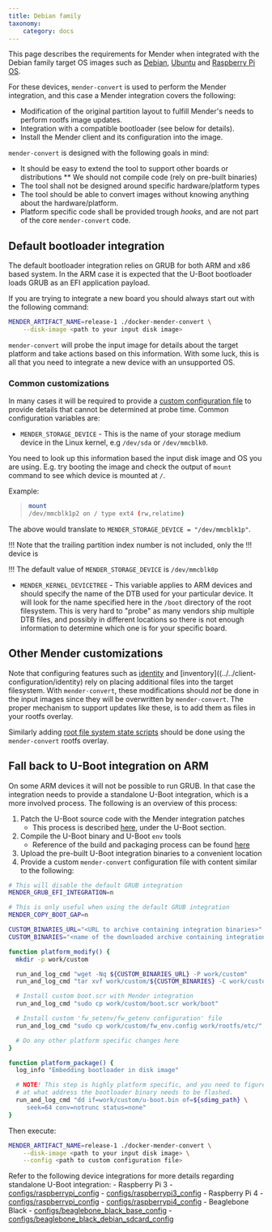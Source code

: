 ```yaml
---
title: Debian family
taxonomy:
    category: docs
---
```


This page describes the requirements for Mender when integrated with the Debian
family target OS images such as [Debian](https://www.debian.org/?target=_blank),
[Ubuntu](https://www.ubuntu.com/?target=_blank) and
[Raspberry Pi OS](https://www.raspberrypi.org/downloads/raspberry-pi-os/?target=_blank).

For these devices, `mender-convert` is used to perform the Mender integration,
and this case a Mender integration covers the following:

* Modification of the original partition layout to fulfill Mender's needs to
  perform rootfs image updates.
* Integration with a compatible bootloader (see below for details).
* Install the Mender client and its configuration into the image.

`mender-convert` is designed with the following goals in mind:

* It should be easy to extend the tool to support other boards or distributions
   ** We should not compile code (rely on pre-built binaries)
* The tool shall not be designed around specific hardware/platform types
* The tool should be able to convert images without knowing anything about the
  hardware/platform.
* Platform specific code shall be provided trough *hooks*, and are not part of
  the core `mender-convert` code.

## Default bootloader integration

The default bootloader integration relies on GRUB for both ARM and x86 based
system. In the ARM case it is expected that the U-Boot bootloader loads
GRUB as an EFI application payload.

If you are trying to integrate a new board you should always start out with
the following command:

```bash
MENDER_ARTIFACT_NAME=release-1 ./docker-mender-convert \
    --disk-image <path to your input disk image>
```

`mender-convert` will probe the input image for details about the target
platform and take actions based on this information. With some luck, this is
all that you need to integrate a new device with an unsupported OS.

### Common customizations

In many cases it will be required to provide a [custom configuration
file](../../artifacts/debian-family/image-configuration#configuration-files)
to provide details that cannot be determined at probe time. Common configuration
variables are:

- `MENDER_STORAGE_DEVICE` - This is the name of your storage medium device in
   the Linux kernel, e.g `/dev/sda` or `/dev/mmcblk0`.

You need to look up this information based the input disk image and OS you are
using. E.g. try booting the image and check the output of `mount` command to see
which device is mounted at `/`.

Example:

> ```bash
> mount
> /dev/mmcblk1p2 on / type ext4 (rw,relatime)
> ```

The above would translate to `MENDER_STORAGE_DEVICE = "/dev/mmcblk1p"`.

!!! Note that the trailing partition index number is not included, only the
!!! device is

!!! The default value of `MENDER_STORAGE_DEVICE` is `/dev/mmcblk0p`


- `MENDER_KERNEL_DEVICETREE` - This variable applies to ARM devices and should
   specify the name of the DTB used for your particular device. It will look for
   the name specified here in the `/boot` directory of the root filesystem. This
   is very hard to "probe" as many vendors ship multiple DTB files, and possibly
   in different locations so there is not enough information to determine which
   one is for your specific board.

## Other Mender customizations

Note that configuring features such as
[identity](../../client-configuration/identity) and
[inventory]((../../client-configuration/identity) rely on placing
additional files into the target filesystem.  With `mender-convert`,
these modifications should _not_ be done in the input images since
they will be overwritten by `mender-convert`.  The proper mechanism to
support updates like these, is to add them as files in your rootfs
overlay.

Similarly adding
[root file system state scripts](../../artifacts/state-scripts#root-file-system-and-artifact-scripts)
should be done using the `mender-convert` rootfs overlay.

## Fall back to U-Boot integration on ARM

On some ARM devices it will not be possible to run GRUB. In that case the
integration needs to provide a standalone U-Boot integration, which is a more
involved process. The following is an overview of this process:

<!--AUTOVERSION: "mender-convert-integration-scripts/blob/%"/ignore-->
1. Patch the U-Boot source code with the Mender integration patches
    - This process is described
      [here](https://hub.mender.io/t/mender-from-scratch/391), under the U-Boot
      section.
2. Compile the U-Boot binary and U-Boot `env` tools
    - Reference of the build and packaging process can be found
      [here](https://github.com/mendersoftware/mender-convert-integration-scripts/blob/master/build-uboot-rpi.sh)
3. Upload the pre-built U-Boot integration binaries to a convenient location
4. Provide a custom `mender-convert` configuration file with content similar to
   the following:

```bash
# This will disable the default GRUB integration
MENDER_GRUB_EFI_INTEGRATION=n

# This is only useful when using the default GRUB integration
MENDER_COPY_BOOT_GAP=n

CUSTOM_BINARIES_URL="<URL to archive containing integration binaries>"
CUSTOM_BINARIES="<name of the downloaded archive containing integration binaries>"

function platform_modify() {
  mkdir -p work/custom

  run_and_log_cmd "wget -Nq ${CUSTOM_BINARIES_URL} -P work/custom"
  run_and_log_cmd "tar xvf work/custom/${CUSTOM_BINARIES} -C work/custom"

  # Install custom boot.scr with Mender integration
  run_and_log_cmd "sudo cp work/custom/boot.scr work/boot"

  # Install custom 'fw_setenv/fw_getenv configuration' file
  run_and_log_cmd "sudo cp work/custom/fw_env.config work/rootfs/etc/"

  # Do any other platform specific changes here
}

function platform_package() {
  log_info "Embedding bootloader in disk image"

  # NOTE! This step is highly platform specific, and you need to figure out
  # at what address the bootloader binary needs to be flashed.
  run_and_log_cmd "dd if=work/custom/u-boot.bin of=${sdimg_path} \
     seek=64 conv=notrunc status=none"
}
```

Then execute:

```bash
MENDER_ARTIFACT_NAME=release-1 ./docker-mender-convert \
    --disk-image <path to your input disk image> \
    --config <path to custom configuration file>
```

<!--AUTOVERSION: "mender-convert/blob/%/configs"/mender-convert -->
Refer to the following device integrations for more details regarding standalone U-Boot integration:
    - Raspberry Pi 3
      - [configs/raspberrypi_config](https://github.com/mendersoftware/mender-convert/blob/2.2.2/configs/raspberrypi_config)
      - [configs/raspberrypi3_config](https://github.com/mendersoftware/mender-convert/blob/2.2.2/configs/raspberrypi3_config)
    - Raspberry Pi 4
      - [configs/raspberrypi_config](https://github.com/mendersoftware/mender-convert/blob/2.2.2/configs/raspberrypi_config)
      - [configs/raspberrypi4_config](https://github.com/mendersoftware/mender-convert/blob/2.2.2/configs/raspberrypi4_config)
    - Beaglebone Black
      - [configs/beaglebone_black_base_config](https://github.com/mendersoftware/mender-convert/blob/2.2.2/configs/beaglebone_black_base_config)
      - [configs/beaglebone_black_debian_sdcard_config](https://github.com/mendersoftware/mender-convert/blob/2.2.2/configs/beaglebone_black_debian_sdcard_config)
